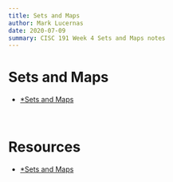 ```yaml
---
title: Sets and Maps
author: Mark Lucernas
date: 2020-07-09
summary: CISC 191 Week 4 Sets and Maps notes
---
```



# Sets and Maps

  - [*Sets and Maps](file:../../../../../../../files/summer-2020/CISC-191/week-4/sets_and_maps.ppt)

<br>

# Resources

  - [*Sets and Maps](file:../../../../../../../files/summer-2020/CISC-191/week-4/sets_and_maps.ppt)

